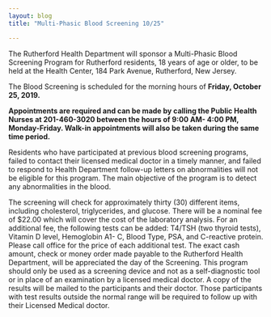 ```yaml
---
layout: blog
title: "Multi-Phasic Blood Screening 10/25"

---
```


The Rutherford Health Department will sponsor a Multi-Phasic Blood Screening Program for Rutherford
residents, 18 years of age or older, to be held at the Health Center, 184 Park Avenue, Rutherford, New Jersey.

The Blood Screening is scheduled for the morning hours of **Friday, October 25, 2019.** 

**Appointments are required and can be made by calling the Public Health Nurses at 201-460-3020 between the hours of 9:00 AM-
4:00 PM, Monday-Friday. Walk-in appointments will also be taken during the same time period.** 

Residents who have participated at previous blood screening programs, failed to contact their licensed medical doctor in a
timely manner, and failed to respond to Health Department follow-up letters on abnormalities will not be
eligible for this program. The main objective of the program is to detect any abnormalities in the blood. 

The screening will check for approximately thirty (30) different items, including cholesterol, triglycerides, and
glucose. There will be a nominal fee of $22.00 which will cover the cost of the laboratory analysis. For an
additional fee, the following tests can be added: T4/TSH (two thyroid tests), Vitamin D level, Hemoglobin A1-
C, Blood Type, PSA, and C-reactive protein. Please call office for the price of each additional test. The exact
cash amount, check or money order made payable to the Rutherford Health Department, will be appreciated the day of the
Screening. This program should only be used as a screening device and not as a self-diagnostic tool or in place of
an examination by a licensed medical doctor. A copy of the results will be mailed to the participants and their
doctor. Those participants with test results outside the normal range will be required to follow up with their
Licensed Medical doctor.
